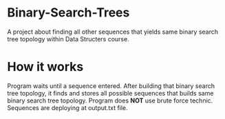 # Binary-Search-Trees
A project about finding all other sequences that yields same binary search tree topology within Data Structers course.

# How it works
Program waits until a sequence entered. After building that binary search tree topology, it finds and stores all possible sequences that builds same binary search tree topology. Program does **NOT** use brute force technic. Sequences are deploying at output.txt file.
